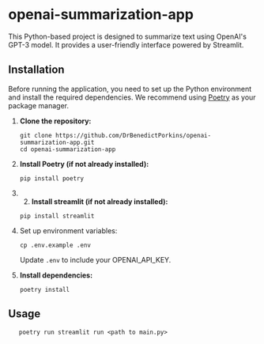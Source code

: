 # openai-summarization-app

This Python-based project is designed to summarize text using OpenAI's GPT-3 model. It provides a user-friendly interface powered by Streamlit.

## Installation

Before running the application, you need to set up the Python environment and install the required dependencies. 
We recommend using [Poetry](https://python-poetry.org/) as your package manager.

1. **Clone the repository:**

   ```shell
   git clone https://github.com/DrBenedictPorkins/openai-summarization-app.git
   cd openai-summarization-app

2. **Install Poetry (if not already installed):**

    ```shell
    pip install poetry
3. 2. **Install streamlit (if not already installed):**

    ```shell
    pip install streamlit  
4. Set up environment variables:

    ```shell
    cp .env.example .env
    ```
    Update `.env` to include your OPENAI_API_KEY.
5. **Install dependencies:**

    ```shell
    poetry install

## Usage
```shell
   poetry run streamlit run <path to main.py>
```
